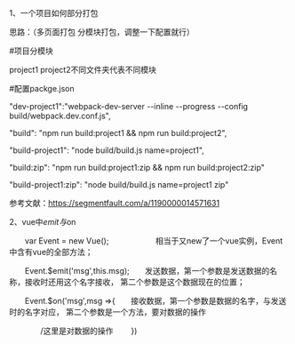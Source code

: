 1、一个项目如何部分打包

思路：（多页面打包  分模块打包，调整一下配置就行）

#项目分模块

project1 project2不同文件夹代表不同模块

#配置packge.json

"dev-project1":"webpack-dev-server --inline --progress --config build/webpack.dev.conf.js",

"build": "npm run build:project1 && npm run build:project2",

"build-project1": "node build/build.js name=project1",

"build:zip": "npm run build:project1:zip && npm run build:project2:zip"

"build-project1:zip": "node build/build.js name=project1 zip"

参考文献：https://segmentfault.com/a/1190000014571631

2、vue中$emit与$on

　　var Event = new Vue();　　　　　　相当于又new了一个vue实例，Event中含有vue的全部方法；

　　Event.$emit('msg',this.msg);　　发送数据，第一个参数是发送数据的名称，接收时还用这个名字接收，
              第二个参数是这个数据现在的位置；

　　Event.$on('msg',msg =>{　　接收数据，第一个参数是数据的名字，与发送时的名字对应，
              第二个参数是一个方法，要对数据的操作

　　　　/这里是对数据的操作
　　})
